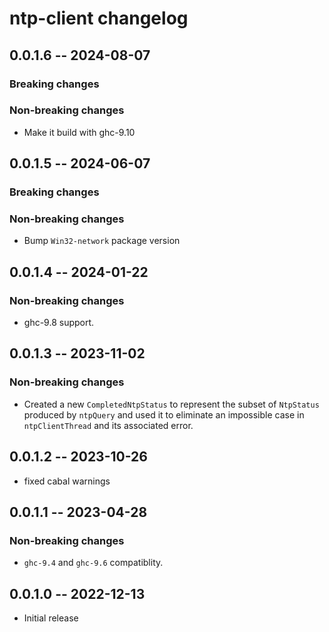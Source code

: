 # ntp-client changelog

<!-- scriv-insert-here -->
<!-- scriv-end-here -->

## 0.0.1.6 -- 2024-08-07

### Breaking changes

### Non-breaking changes

* Make it build with ghc-9.10

## 0.0.1.5 -- 2024-06-07

### Breaking changes

### Non-breaking changes

- Bump `Win32-network` package version

## 0.0.1.4 -- 2024-01-22

### Non-breaking changes

* ghc-9.8 support.

## 0.0.1.3 -- 2023-11-02

### Non-breaking changes

* Created a new `CompletedNtpStatus` to represent the subset of `NtpStatus`
  produced by `ntpQuery` and used it to eliminate an impossible case in
  `ntpClientThread` and its associated error.

## 0.0.1.2 -- 2023-10-26

* fixed cabal warnings

## 0.0.1.1 -- 2023-04-28

### Non-breaking changes

* `ghc-9.4` and `ghc-9.6` compatiblity.

## 0.0.1.0 -- 2022-12-13

* Initial release
